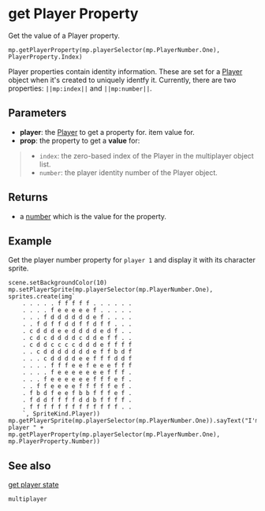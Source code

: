 # get Player Property

Get the value of a Player property.

```sig
mp.getPlayerProperty(mp.playerSelector(mp.PlayerNumber.One), PlayerProperty.Index)
```

Player properties contain identity information. These are set for a [Player](/types/player) object when it's created to uniquely identfy it. Currently, there are two properties: ``||mp:index||`` and ``||mp:number||``.

## Parameters

* **player**: the [Player](/types/player) to get a property for. item value for.
* **prop**: the property to get a **value** for:
>* `index`: the zero-based index of the Player in the multiplayer object list.
>* `number`: the player identity number of the Player object.

## Returns

* a [number](/types/number) which is the value for the property.

## Example

Get the player number property for `player 1` and display it with its character sprite. 

```blocks
scene.setBackgroundColor(10)
mp.setPlayerSprite(mp.playerSelector(mp.PlayerNumber.One), sprites.create(img`
    . . . . . f f f f f . . . . . . 
    . . . . f e e e e e f . . . . . 
    . . . f d d d d d d e f . . . . 
    . . f d f f d d f f d f f . . . 
    . c d d d e e d d d d e d f . . 
    . c d c d d d d c d d e f f . . 
    . c d d c c c c d d d e f f f f 
    . . c d d d d d d d e f f b d f 
    . . . c d d d d e e f f f d d f 
    . . . . f f f e e f e e e f f f 
    . . . . f e e e e e e e f f f . 
    . . . f e e e e e e f f f e f . 
    . . f f e e e e f f f f f e f . 
    . f b d f e e f b b f f f e f . 
    . f d d f f f f d d b f f f f . 
    . f f f f f f f f f f f f f . . 
    `, SpriteKind.Player))
mp.getPlayerSprite(mp.playerSelector(mp.PlayerNumber.One)).sayText("I'm player " + mp.getPlayerProperty(mp.playerSelector(mp.PlayerNumber.One), mp.PlayerProperty.Number))
```

## See also

[get player state](/reference/multiplayer/get-player-state)

```package
multiplayer
```